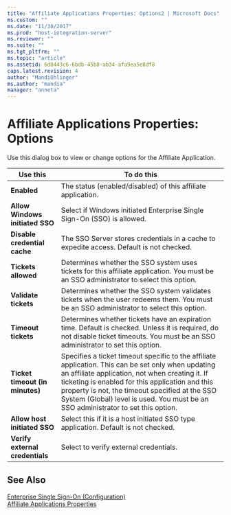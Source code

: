 ```yaml
---
title: "Affiliate Applications Properties: Options2 | Microsoft Docs"
ms.custom: ""
ms.date: "11/30/2017"
ms.prod: "host-integration-server"
ms.reviewer: ""
ms.suite: ""
ms.tgt_pltfrm: ""
ms.topic: "article"
ms.assetid: 6d0443c6-6bdb-45b8-ab34-afa9ea5e8df8
caps.latest.revision: 4
author: "MandiOhlinger"
ms.author: "mandia"
manager: "anneta"
---
```

# Affiliate Applications Properties: Options
Use this dialog box to view or change options for the Affiliate Application.  
  
|Use this|To do this|  
|--------------|----------------|  
|**Enabled**|The status (enabled/disabled) of this affiliate application.|  
|**Allow Windows initiated SSO**|Select if Windows initiated Enterprise Single Sign-On (SSO) is allowed.|  
|**Disable credential cache**|The SSO Server stores credentials in a cache to expedite access. Default is not checked.|  
|**Tickets allowed**|Determines whether the SSO system uses tickets for this affiliate application. You must be an SSO administrator to select this option.|  
|**Validate tickets**|Determines whether the SSO system validates tickets when the user redeems them. You must be an SSO administrator to select this option.|  
|**Timeout tickets**|Determines whether tickets have an expiration time. Default is checked. Unless it is required, do not disable ticket timeouts. You must be an SSO administrator to set this option.|  
|**Ticket timeout (in minutes)**|Specifies a ticket timeout specific to the affiliate application. This can be set only when updating an affiliate application, not when creating it. If ticketing is enabled for this application and this property is not, the timeout specified at the SSO System (Global) level is used. You must be an SSO administrator to set this option.|  
|**Allow host initiated SSO**|Select this if it is a host initiated SSO type application. Default is not checked.|  
|**Verify external credentials**|Select to verify external credentials.|  
  
## See Also  
 [Enterprise Single Sign-On (Configuration)](../core/enterprise-single-sign-on-configuration-1.md)   
 [Affiliate Applications Properties](../core/affiliate-applications-properties2.md)